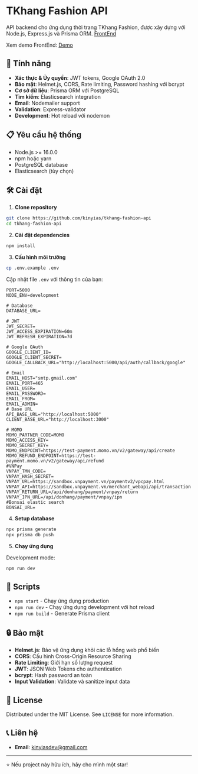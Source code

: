 # TKhang Fashion API

API backend cho ứng dụng thời trang TKhang Fashion, được xây dựng với Node.js, Express.js và Prisma ORM. [FrontEnd](https://github.com/kinyias/Men-Fashion)

Xem demo FrontEnd: [Demo](https://tkhang-fashion.vercel.app/)

## 🚀 Tính năng

- **Xác thực & Ủy quyền**: JWT tokens, Google OAuth 2.0
- **Bảo mật**: Helmet.js, CORS, Rate limiting, Password hashing với bcrypt
- **Cơ sở dữ liệu**: Prisma ORM với PostgreSQL
- **Tìm kiếm**: Elasticsearch integration
- **Email**: Nodemailer support
- **Validation**: Express-validator
- **Development**: Hot reload với nodemon

## 📋 Yêu cầu hệ thống

- Node.js >= 16.0.0
- npm hoặc yarn
- PostgreSQL database
- Elasticsearch (tùy chọn)

## 🛠 Cài đặt

1. **Clone repository**
```bash
git clone https://github.com/kinyias/tkhang-fashion-api
cd tkhang-fashion-api
```

2. **Cài đặt dependencies**
```bash
npm install
```

3. **Cấu hình môi trường**
```bash
cp .env.example .env
```

Cập nhật file `.env` với thông tin của bạn:
```env
PORT=5000
NODE_ENV=development

# Database
DATABASE_URL=

# JWT
JWT_SECRET=
JWT_ACCESS_EXPIRATION=60m
JWT_REFRESH_EXPIRATION=7d

# Google OAuth
GOOGLE_CLIENT_ID=
GOOGLE_CLIENT_SECRET=
GOOGLE_CALLBACK_URL="http://localhost:5000/api/auth/callback/google"

# Email
EMAIL_HOST="smtp.gmail.com"
EMAIL_PORT=465
EMAIL_USER=
EMAIL_PASSWORD=
EMAIL_FROM=
EMAIL_ADMIN=
# Base URL
API_BASE_URL="http://localhost:5000"
CLIENT_BASE_URL="http://localhost:3000"

# MOMO
MOMO_PARTNER_CODE=MOMO
MOMO_ACCESS_KEY=
MOMO_SECRET_KEY=
MOMO_ENDPOINT=https://test-payment.momo.vn/v2/gateway/api/create
MOMO_REFUND_ENDPOINT=https://test-payment.momo.vn/v2/gateway/api/refund
#VNPay
VNPAY_TMN_CODE=
VNPAY_HASH_SECRET=
VNPAY_URL=https://sandbox.vnpayment.vn/paymentv2/vpcpay.html
VNPAY_API=https://sandbox.vnpayment.vn/merchant_webapi/api/transaction
VNPAY_RETURN_URL=/api/donhang/payment/vnpay/return
VNPAY_IPN_URL=/api/donhang/payment/vnpay/ipn
#Bonsai elastic search
BONSAI_URL=
```

4. **Setup database**
```bash
npx prisma generate
npx prisma db push
```

5. **Chạy ứng dụng**

Development mode:
```bash
npm run dev
```

## 📝 Scripts

- `npm start` - Chạy ứng dụng production
- `npm run dev` - Chạy ứng dụng development với hot reload
- `npm run build` - Generate Prisma client

## 🔒 Bảo mật

- **Helmet.js**: Bảo vệ ứng dụng khỏi các lỗ hổng web phổ biến
- **CORS**: Cấu hình Cross-Origin Resource Sharing
- **Rate Limiting**: Giới hạn số lượng request
- **JWT**: JSON Web Tokens cho authentication
- **bcrypt**: Hash password an toàn
- **Input Validation**: Validate và sanitize input data

## 📄 License

Distributed under the MIT License. See `LICENSE` for more information.

## 📞 Liên hệ

- **Email**: kinyiasdev@gmail.com

---

⭐ Nếu project này hữu ích, hãy cho mình một star!
